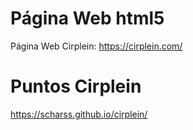 # Página Web html5

Página Web Cirplein: https://cirplein.com/
# Puntos Cirplein
 https://scharss.github.io/cirplein/
